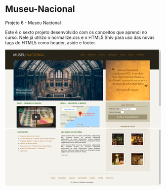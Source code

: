 # Museu-Nacional
Projeto 6 - Museu Nacional 

Este é o sexto projeto desenvolvido com os conceitos que aprendi no curso. Nele já utilizo o normalize.css e o HTML5 Shiv para uso das novas tags do HTML5 como header, aside e footer.

<img src="https://github.com/NewZaqueu/Museu-Nacional/blob/master/Projeto%206%20-%20Museu%20Nacional/prints/img1.PNG">
<img src="https://github.com/NewZaqueu/Museu-Nacional/blob/master/Projeto%206%20-%20Museu%20Nacional/prints/img2.PNG"><br>
